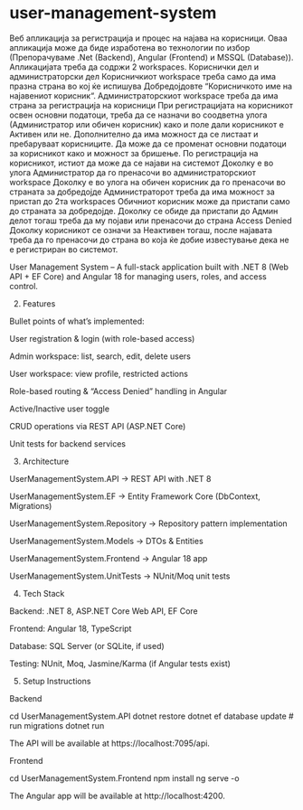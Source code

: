 # user-management-system

Веб апликација за регистрација и процес на најава на корисници. Оваа апликација може да биде изработена во технологии по избор (Препорачуваме .Net (Backend), Angular (Frontend) и MSSQL (Database)).
Апликацијата треба да содржи 2 workspaces. Кориснички дел и администраторски дел
Корисничкиот workspace треба само да има празна страна во кој ќе испишува Добредојдовте “Корисничкото име на најавениот корисник“.
Администраторскиот workspace треба да има страна за регистрација на корисници
При регистрацијата на корисникот освен основни податоци, треба да се назначи во соодветна улога (Администратор или обичен корисник) како и поле дали корисникот е Активен или не. Дополнително да има можност да се листаат и пребаруваат корисниците. Да може да се променат основни податоци за корисникот како и можност за бришење.
По регистрација на корисникот, истиот да може да се најави на системот
Доколку е во улога Администратор да го пренасочи во администраторскиот workspace
Доколку е во улога на обичен корисник да го пренасочи во страната за добредојде
Администраторот треба да има можност за пристап до 2та workspaces
Обичниот корисник може да пристапи само до страната за добредојде. Доколку се обиде да пристапи до Админ делот тогаш треба да му појави или пренасочи до страна Access Denied
Доколку корисникот се означи за Неактивен тогаш, после најавата треба да го пренасочи до страна во која ќе добие известување дека не е регистриран во системот.

User Management System – A full-stack application built with .NET 8 (Web API + EF Core) and Angular 18 for managing users, roles, and access control.

2. Features

Bullet points of what’s implemented:

User registration & login (with role-based access)

Admin workspace: list, search, edit, delete users

User workspace: view profile, restricted actions

Role-based routing & “Access Denied” handling in Angular

Active/Inactive user toggle

CRUD operations via REST API (ASP.NET Core)

Unit tests for backend services

3. Architecture

UserManagementSystem.API → REST API with .NET 8

UserManagementSystem.EF → Entity Framework Core (DbContext, Migrations)

UserManagementSystem.Repository → Repository pattern implementation

UserManagementSystem.Models → DTOs & Entities

UserManagementSystem.Frontend → Angular 18 app

UserManagementSystem.UnitTests → NUnit/Moq unit tests

4. Tech Stack

Backend: .NET 8, ASP.NET Core Web API, EF Core

Frontend: Angular 18, TypeScript

Database: SQL Server (or SQLite, if used)

Testing: NUnit, Moq, Jasmine/Karma (if Angular tests exist)

5. Setup Instructions

Backend

cd UserManagementSystem.API
dotnet restore
dotnet ef database update   # run migrations
dotnet run


The API will be available at https://localhost:7095/api.

Frontend

cd UserManagementSystem.Frontend
npm install
ng serve -o


The Angular app will be available at http://localhost:4200.


